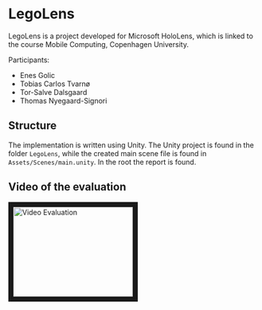 # LegoLens

LegoLens is a project developed for Microsoft HoloLens, which is linked to the course Mobile Computing, Copenhagen University.

Participants:
  - Enes Golic
  - Tobias Carlos Tvarnø
  - Tor-Salve Dalsgaard
  - Thomas Nyegaard-Signori

## Structure
The implementation is written using Unity. The Unity project is found in the folder `LegoLens`, while the created main scene file is found in `Assets/Scenes/main.unity`.
In the root the report is found. 

## Video of the evaluation
<a href="http://www.youtube.com/watch?feature=player_embedded&v=N3ah_cuZdv0
" target="_blank"><img src="http://img.youtube.com/vi/N3ah_cuZdv0/0.jpg" 
alt="Video Evaluation" width="240" height="180" border="10" /></a>